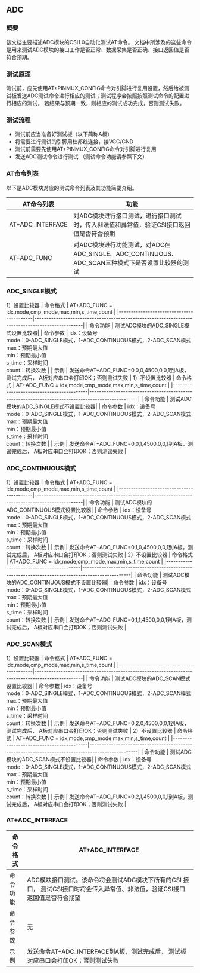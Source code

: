 ## ADC

### 概要

该文档主要描述ADC模块的CSI1.0自动化测试AT命令。 文档中所涉及的这些命令是用来测试ADC模块的接口工作是否正常、数据采集是否正确、接口返回值是否符合预期。



### 测试原理

测试前，应先使用AT+PINMUX_CONFIG命令对引脚进行复用设置，然后给被测试板发送ADC测试命令进行相应的测试；测试程序会按照按照测试命令的配置进行相应的测试， 若结果与预期一致，则相应的测试成功完成，否则测试失败。



### 测试流程

- 测试前应当准备好测试板（以下简称A板）
- 将需要进行测试的引脚用杜邦线连接，接VCC/GND
- 测试前需要先使用AT+PINMUX_CONFIG命令对引脚进行复用
- 发送ADC测试命令进行测试 （测试命令功能请参照下文）



### AT命令列表 

以下是ADC模块对应的测试命令列表及其功能简要介绍。

| AT命令列表   | 功能                  |
| ------------ | --------------------- |
| AT+ADC_INTERFACE  | 对ADC模块进行接口测试，进行接口测试时，传入非法值和异常值，验证CSI接口返回值是否符合预期 |
| AT+ADC_FUNC | 对ADC模块进行功能测试，对ADC在ADC_SINGLE、ADC_CONTINUOUS、ADC_SCAN三种模式下是否设置比较器的测试 |




### ADC_SINGLE模式
1）设置比较器
| 命令格式 | AT+ADC_FUNC = idx,mode,cmp_mode,max,min,s_time,count |
|------------------------------------------|--------------------------------------------------------------------------------------------------|
| 命令功能 | 测试ADC模块的ADC_SINGLE模式设置比较器|
| 命令参数 | idx：设备号<br>mode：0-ADC_SINGLE模式，1-ADC_CONTINUOUS模式，2-ADC_SCAN模式<br/>max：预期最大值<br/>min：预期最小值<br>s_time：采样时间<br/>count：转换次数 |
| 示例 | 发送命令AT+ADC_FUNC=0,0,0,4500,0,0,1到A板，测试完成后， A板对应串口会打印OK；否则测试失败 |
1）不设置比较器
| 命令格式 | AT+ADC_FUNC = idx,mode,cmp_mode,max,min,s_time,count |
|------------------------------------------|--------------------------------------------------------------------------------------------------|
| 命令功能 | 测试ADC模块的ADC_SINGLE模式不设置比较器|
| 命令参数 | idx：设备号<br>mode：0-ADC_SINGLE模式，1-ADC_CONTINUOUS模式，2-ADC_SCAN模式<br/>max：预期最大值<br/>min：预期最小值<br>s_time：采样时间<br/>count：转换次数 |
| 示例 | 发送命令AT+ADC_FUNC=0,0,1,4500,0,0,1到A板，测试完成后， A板对应串口会打印OK；否则测试失败 |
### ADC_CONTINUOUS模式
1）设置比较器
| 命令格式 | AT+ADC_FUNC = idx,mode,cmp_mode,max,min,s_time,count |
|------------------------------------------|--------------------------------------------------------------------------------------------------|
| 命令功能 | 测试ADC模块的ADC_CONTINUOUS模式设置比较器|
| 命令参数 | idx：设备号<br>mode：0-ADC_SINGLE模式，1-ADC_CONTINUOUS模式，2-ADC_SCAN模式<br/>max：预期最大值<br/>min：预期最小值<br>s_time：采样时间<br/>count：转换次数 |
| 示例 | 发送命令AT+ADC_FUNC=0,1,0,4500,0,0,1到A板，测试完成后， A板对应串口会打印OK；否则测试失败 |
2）不设置比较器
| 命令格式 | AT+ADC_FUNC = idx,mode,cmp_mode,max,min,s_time,count |
|------------------------------------------|--------------------------------------------------------------------------------------------------|
| 命令功能 | 测试ADC模块的ADC_CONTINUOUS模式不设置比较器|
| 命令参数 | idx：设备号<br>mode：0-ADC_SINGLE模式，1-ADC_CONTINUOUS模式，2-ADC_SCAN模式<br/>max：预期最大值<br/>min：预期最小值<br>s_time：采样时间<br/>count：转换次数 |
| 示例 | 发送命令AT+ADC_FUNC=0,1,1,4500,0,0,1到A板，测试完成后， A板对应串口会打印OK；否则测试失败 |
### ADC_SCAN模式
1）设置比较器
| 命令格式 | AT+ADC_FUNC = idx,mode,cmp_mode,max,min,s_time,count |
|------------------------------------------|--------------------------------------------------------------------------------------------------|
| 命令功能 | 测试ADC模块的ADC_SCAN模式设置比较器|
| 命令参数 | idx：设备号<br>mode：0-ADC_SINGLE模式，1-ADC_CONTINUOUS模式，2-ADC_SCAN模式<br/>max：预期最大值<br/>min：预期最小值<br>s_time：采样时间<br/>count：转换次数 |
| 示例 | 发送命令AT+ADC_FUNC=0,2,0,4500,0,0,1到A板，测试完成后， A板对应串口会打印OK；否则测试失败 |
2）不设置比较器
| 命令格式 | AT+ADC_FUNC = idx,mode,cmp_mode,max,min,s_time,count |
|------------------------------------------|--------------------------------------------------------------------------------------------------|
| 命令功能 | 测试ADC模块的ADC_SCAN模式不设置比较器|
| 命令参数 | idx：设备号<br>mode：0-ADC_SINGLE模式，1-ADC_CONTINUOUS模式，2-ADC_SCAN模式<br/>max：预期最大值<br/>min：预期最小值<br>s_time：采样时间<br/>count：转换次数 |
| 示例 | 发送命令AT+ADC_FUNC=0,2,1,4500,0,0,1到A板，测试完成后， A板对应串口会打印OK；否则测试失败 |

### AT+ADC_INTERFACE

| 命令格式 | AT+ADC_INTERFACE                                             |
| -------- | ------------------------------------------------------------ |
| 命令功能 | ADC模块接口测试。该命令将会测试ADC模块下所有的CSI 接口， 测试CSI接口时将会传入异常值、非法值，验证CSI接口返回值是否符合期望 |
| 命令参数 | 无                                                           |
| 示例     | 发送命令AT+ADC_INTERFACE到A板，测试完成后， 测试板对应串口会打印OK；否则测试失败 |









